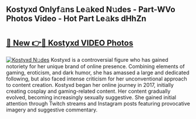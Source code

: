 ## Kostyxd Onlyf𝚊ns Le𝚊ked N𝚞des - Part-WVo Photos Video - Hot Part Le𝚊ks dHhZn

# <h2><a href="http://ab38151.deff.icu/?id=Kostyxd">🔗 New 👉🔴 Kostyxd VIDEO Photos</a></h2>

[![Kostyxd N𝚞des](https://i.imgur.com/rIISA9y.gif)](http://ab38151.deff.icu/?id=Kostyxd)
Kostyxd is a controversial figure who has gained notoriety for her unique brand of online presence. Combining elements of gaming, eroticism, and dark humor, she has amassed a large and dedicated following, but also faced intense criticism for her unconventional approach to content creation. Kostyxd began her online journey in 2017, initially creating cosplay and gaming-related content. Her content gradually evolved, becoming increasingly sexually suggestive. She gained initial attention through Twitch streams and Instagram posts featuring provocative imagery and suggestive commentary.
